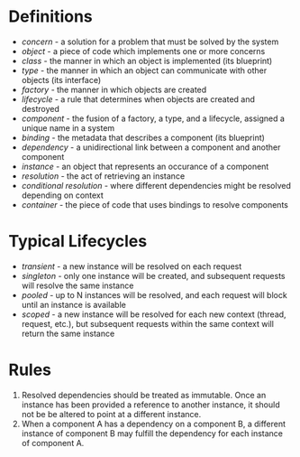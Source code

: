 # Definitions

- *concern* - a solution for a problem that must be solved by the system
- *object* - a piece of code which implements one or more concerns
- *class* - the manner in which an object is implemented (its blueprint)
- *type* - the manner in which an object can communicate with other objects (its interface)
- *factory* - the manner in which objects are created
- *lifecycle* - a rule that determines when objects are created and destroyed
- *component* - the fusion of a factory, a type, and a lifecycle, assigned a unique name in a system
- *binding* - the metadata that describes a component (its blueprint)
- *dependency* - a unidirectional link between a component and another component
- *instance* - an object that represents an occurance of a component
- *resolution* - the act of retrieving an instance
- *conditional resolution* - where different dependencies might be resolved depending on context
- *container* - the piece of code that uses bindings to resolve components

# Typical Lifecycles

- *transient* - a new instance will be resolved on each request
- *singleton* - only one instance will be created, and subsequent requests will resolve the same instance
- *pooled* - up to N instances will be resolved, and each request will block until an instance is available
- *scoped* - a new instance will be resolved for each new context (thread, request, etc.), but subsequent
  requests within the same context will return the same instance

# Rules

1. Resolved dependencies should be treated as immutable. Once an instance has been provided
   a reference to another instance, it should not be be altered to point at a different instance.
2. When a component A has a dependency on a component B, a different instance of component B may
   fulfill the dependency for each instance of component A.
